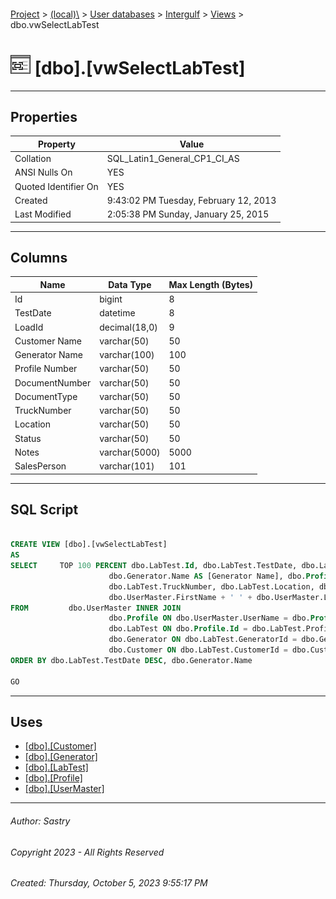 #### 

[Project](../../../../index.md) > [(local)\\](../../../index.md) > [User databases](../../index.md) > [Intergulf](../index.md) > [Views](Views.md) > dbo.vwSelectLabTest

# ![Views](../../../../Images/View32.png) [dbo].[vwSelectLabTest]

---

## <a name="#properties"></a>Properties

| Property | Value |
|---|---|
| Collation | SQL_Latin1_General_CP1_CI_AS |
| ANSI Nulls On | YES |
| Quoted Identifier On | YES |
| Created | 9:43:02 PM Tuesday, February 12, 2013 |
| Last Modified | 2:05:38 PM Sunday, January 25, 2015 |


---

## <a name="#columns"></a>Columns

| Name | Data Type | Max Length (Bytes) |
|---|---|---|
| Id | bigint | 8 |
| TestDate | datetime | 8 |
| LoadId | decimal(18,0) | 9 |
| Customer Name | varchar(50) | 50 |
| Generator Name | varchar(100) | 100 |
| Profile Number | varchar(50) | 50 |
| DocumentNumber | varchar(50) | 50 |
| DocumentType | varchar(50) | 50 |
| TruckNumber | varchar(50) | 50 |
| Location | varchar(50) | 50 |
| Status | varchar(50) | 50 |
| Notes | varchar(5000) | 5000 |
| SalesPerson | varchar(101) | 101 |


---

## <a name="#sqlscript"></a>SQL Script

```sql

CREATE VIEW [dbo].[vwSelectLabTest]
AS
SELECT     TOP 100 PERCENT dbo.LabTest.Id, dbo.LabTest.TestDate, dbo.LabTest.LoadId, dbo.Customer.Name AS [Customer Name], 
                      dbo.Generator.Name AS [Generator Name], dbo.Profile.ProfileNumber AS [Profile Number], dbo.LabTest.DocumentNumber, dbo.LabTest.DocumentType, 
                      dbo.LabTest.TruckNumber, dbo.LabTest.Location, dbo.LabTest.Status, dbo.LabTest.Notes, 
                      dbo.UserMaster.FirstName + ' ' + dbo.UserMaster.LastName AS SalesPerson
FROM         dbo.UserMaster INNER JOIN
                      dbo.Profile ON dbo.UserMaster.UserName = dbo.Profile.SalesPersonId RIGHT OUTER JOIN
                      dbo.LabTest ON dbo.Profile.Id = dbo.LabTest.ProfileId LEFT OUTER JOIN
                      dbo.Generator ON dbo.LabTest.GeneratorId = dbo.Generator.Id LEFT OUTER JOIN
                      dbo.Customer ON dbo.LabTest.CustomerId = dbo.Customer.Id
ORDER BY dbo.LabTest.TestDate DESC, dbo.Generator.Name

GO

```


---

## <a name="#uses"></a>Uses

* [[dbo].[Customer]](../Tables/dbo_Customer.md)
* [[dbo].[Generator]](../Tables/dbo_Generator.md)
* [[dbo].[LabTest]](../Tables/dbo_LabTest.md)
* [[dbo].[Profile]](../Tables/dbo_Profile.md)
* [[dbo].[UserMaster]](../Tables/dbo_UserMaster.md)


---

###### Author:  Sastry

###### Copyright 2023 - All Rights Reserved

###### Created: Thursday, October 5, 2023 9:55:17 PM

